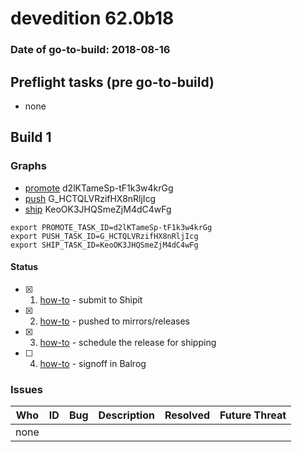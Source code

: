 # devedition 62.0b18

### Date of go-to-build: 2018-08-16

## Preflight tasks (pre go-to-build)
- none

## Build 1  

### Graphs
* [promote](https://tools.taskcluster.net/push-inspector/#/d2lKTameSp-tF1k3w4krGg) d2lKTameSp-tF1k3w4krGg
* [push](https://tools.taskcluster.net/push-inspector/#/G_HCTQLVRzifHX8nRljIcg) G_HCTQLVRzifHX8nRljIcg
* [ship](https://tools.taskcluster.net/push-inspector/#/KeoOK3JHQSmeZjM4dC4wFg) KeoOK3JHQSmeZjM4dC4wFg
```
export PROMOTE_TASK_ID=d2lKTameSp-tF1k3w4krGg
export PUSH_TASK_ID=G_HCTQLVRzifHX8nRljIcg
export SHIP_TASK_ID=KeoOK3JHQSmeZjM4dC4wFg
```


#### Status
- [x] 1.  [how-to](https://wiki.mozilla.org/Release:Release_Automation_on_Mercurial:Starting_a_Release#Submit_to_Ship_It)  - submit to Shipit
- [x] 2.  [how-to](https://github.com/mozilla-releng/releasewarrior-2.0/blob/master/docs/release-promotion/desktop/howto.md#push-artifacts-to-releases-directory)  - pushed to mirrors/releases
- [x] 3.  [how-to](https://github.com/mozilla-releng/releasewarrior-2.0/blob/master/docs/release-promotion/desktop/howto.md#ship-the-release)  - schedule the release for shipping
- [ ] 4.  [how-to](https://github.com/mozilla-releng/releasewarrior-2.0/blob/master/docs/release-promotion/desktop/howto.md#obtain-sign-offs-for-changes)  - signoff in Balrog

### Issues
| Who                 | ID               | Bug                                                                 | Description                | Resolved                | Future Threat                |
| ------------------- | ---------------- | ------------------------------------------------------------------- | -------------------------- | ----------------------- | ---------------------------- |
| none | | | | | |

